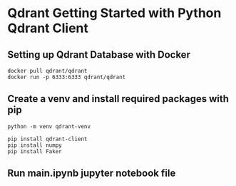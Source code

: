 # Qdrant Getting Started with Python Qdrant Client

## Setting up Qdrant Database with Docker

```
docker pull qdrant/qdrant
docker run -p 6333:6333 qdrant/qdrant
```

## Create a venv and install required packages with pip

```
python -m venv qdrant-venv
```

```
pip install qdrant-client
pip install numpy
pip install Faker
```

## Run main.ipynb jupyter notebook file
